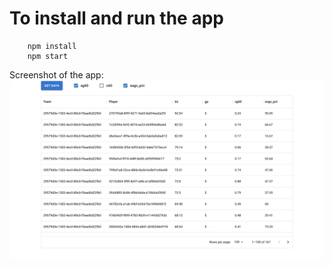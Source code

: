 # To install and run the app

        npm install
        npm start

Screenshot of the app:
![Data table screenshot](img/DataTable.png)
